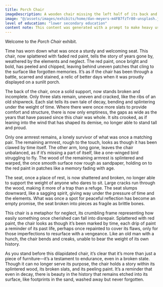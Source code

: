 ```yaml
---
title: Porch Chair
imageDescription: A wooden chair missing the left half of its back and most of that arm. A couple of planks possibly meant for the back are leaning over the seat.
image: "@/assets/images/exhibits/home/dan-meyers-m4FB7fzTr80-unsplash.jpg"
level of education: "lower secondary education"
content note: This content was generated with a prompt to make heavy use of idioms, synonyms, and metaphors
---
```


Welcome to the <cite>Porch Chair</cite> exhibit.

Time has worn down what was once a sturdy and welcoming seat. This chair, now splattered with faded red paint, tells the story of years gone by, weathered by the elements and neglect. The red paint, once bright and bold, has peeled and chipped, leaving behind uneven patches that cling to the surface like forgotten memories. It’s as if the chair has been through a battle, scarred and stained, a relic of better days when it was proudly displayed on a sunlit porch.

The back of the chair, once a solid support, now stands broken and incomplete. Only three slats remain, uneven and cracked, like the ribs of an old shipwreck. Each slat tells its own tale of decay, bending and splintering under the weight of time. Where there were once more slats to provide comfort and structure, there is now only emptiness, the gaps as wide as the years that have passed since this chair was whole. It sits crooked, as if leaning into the wind that has shaped its demise, no longer able to stand tall and proud.

Only one armrest remains, a lonely survivor of what was once a matching pair. The remaining armrest, rough to the touch, looks as though it has been clawed by time itself. The other arm, long gone, leaves the chair unbalanced, as if it’s missing a part of itself, like a one-winged bird struggling to fly. The wood of the remaining armrest is splintered and warped, the once smooth surface now rough as sandpaper, holding on to the red paint in patches like a memory fading with age.

The seat, once a place of rest, is now shattered and broken, no longer able to support the weight of anyone who dares to sit. Large cracks run through the wood, making it more of a trap than a refuge. The seat slumps downward, like a sagging spirit, giving way under the pressure of time and the elements. What was once a spot for peaceful reflection has become an empty promise, the seat broken into pieces as fragile as brittle bones.

This chair is a metaphor for neglect, its crumbling frame representing how easily something once cherished can fall into disrepair. Splattered with red paint, the chair looks as though it’s been marked by time, each drip of paint a reminder of its past life, perhaps once repainted to cover its flaws, only for those imperfections to resurface with a vengeance. Like an old man with a hunch, the chair bends and creaks, unable to bear the weight of its own history.

As you stand before this dilapidated chair, it’s clear that it’s more than just a piece of furniture—it’s a testament to endurance, even in a broken state. Though it can no longer serve its purpose, the chair holds a story within its splintered wood, its broken slats, and its peeling paint. It’s a reminder that even in decay, there is beauty in the history that remains etched into its surface, like footprints in the sand, washed away but never forgotten.